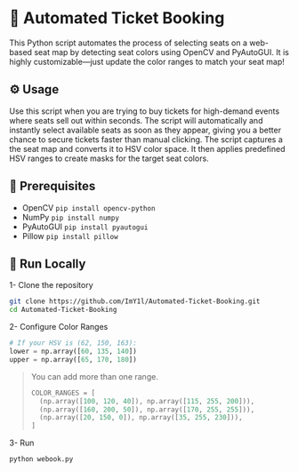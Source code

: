 # 🎫 Automated Ticket Booking
This Python script automates the process of selecting seats on a web-based seat map by detecting seat colors using OpenCV and PyAutoGUI. It is highly customizable—just update the color ranges to match your seat map!

## ⚙️ Usage
Use this script when you are trying to buy tickets for high-demand events where seats sell out within seconds. The script will automatically and instantly select available seats as soon as they appear, giving you a better chance to secure tickets faster than manual clicking. The script captures a the seat map and converts it to HSV color space. It then applies predefined HSV ranges to create masks for the target seat colors.

## 🔧 Prerequisites
- OpenCV `pip install opencv-python`
- NumPy `pip install numpy`
- PyAutoGUI `pip install pyautogui`
- Pillow `pip install pillow`

## 🚀 Run Locally
1- Clone the repository
```bash
git clone https://github.com/ImY1l/Automated-Ticket-Booking.git
cd Automated-Ticket-Booking
```
2- Configure Color Ranges
```python
# If your HSV is (62, 150, 163):
lower = np.array([60, 135, 140])
upper = np.array([65, 170, 180])
```
> You can add more than one range.  
> ```python
> COLOR_RANGES = [
>   (np.array([100, 120, 40]), np.array([115, 255, 200])),
>   (np.array([160, 200, 50]), np.array([170, 255, 255])),
>   (np.array([20, 150, 0]), np.array([35, 255, 230])),
> ]
> ```

3- Run
```bash
python webook.py
```
